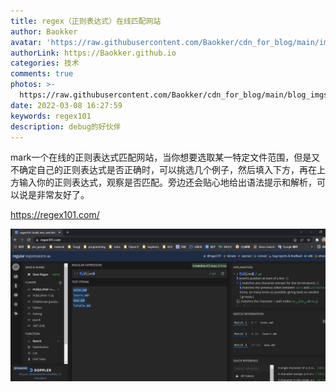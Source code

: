 ```yaml
---
title: regex（正则表达式）在线匹配网站
author: Baokker
avatar: 'https://raw.githubusercontent.com/Baokker/cdn_for_blog/main/img/custom/avatar.jpg'
authorLink: https://Baokker.github.io
categories: 技术
comments: true
photos: >-
  https://raw.githubusercontent.com/Baokker/cdn_for_blog/main/blog_imgs/toast-7009956_1920.jpg
date: 2022-03-08 16:27:59
keywords: regex101
description: debug的好伙伴
---
```



mark一个在线的正则表达式匹配网站，当你想要选取某一特定文件范围，但是又不确定自己的正则表达式是否正确时，可以挑选几个例子，然后填入下方，再在上方输入你的正则表达式，观察是否匹配。旁边还会贴心地给出语法提示和解析，可以说是非常友好了。

https://regex101.com/

![](https://raw.githubusercontent.com/Baokker/cdn_for_blog/main/blog_imgs/20220308162501.png)
